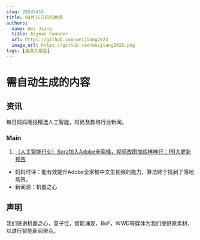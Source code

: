 ```yaml
---
slug: 20240415
title: 04月15日妈妈晚报
authors:
  name: Wei Jiang
  title: Algmon Founder
  url: https://github.com/weijiang2023
  image_url: https://github.com/weijiang2023.png
tags: [垂类大模型]
---
```


# 需自动生成的内容
## 资讯
每日妈妈晚报精选人工智能，时尚及教培行业新闻。

### Main

1. [（人工智能行业）Sora加入Adobe全家桶，视频改图加戏样样行：PR大更新预告](https://mp.weixin.qq.com/s/Da3lY-344jUFGqEfV8B_Qg)
* 妈妈时评：能有效提升Adobe全家桶中文生视频的能力，算法终于找到了落地场景。
* 新闻源：机器之心

## 声明

我们感谢机器之心，量子位，智能涌现，BoF，WWD等媒体为我们提供原素材，以进行智能新闻聚合。